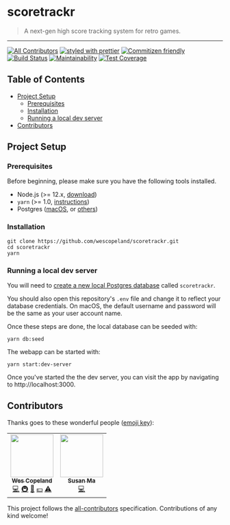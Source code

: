 # scoretrackr

> A next-gen high score tracking system for retro games.

<hr />

[![All Contributors](https://img.shields.io/badge/all_contributors-2-orange.svg?style=flat-square)](#contributors-) [![styled with prettier](https://img.shields.io/badge/styled_with-prettier-ff69b4.svg?style=flat-square)](https://github.com/prettier/prettier)
[![Commitizen friendly](https://img.shields.io/badge/commitizen-friendly-brightgreen.svg)](http://commitizen.github.io/cz-cli/)
[![Build Status](https://travis-ci.com/wescopeland/scoretrackr.svg?branch=production)](https://travis-ci.com/wescopeland/scoretrackr)
[![Maintainability](https://api.codeclimate.com/v1/badges/a1b5eddfa3712441cce8/maintainability)](https://codeclimate.com/github/wescopeland/scoretrackr/maintainability)
[![Test Coverage](https://api.codeclimate.com/v1/badges/a1b5eddfa3712441cce8/test_coverage)](https://codeclimate.com/github/wescopeland/scoretrackr/test_coverage)

## Table of Contents

- [Project Setup](#project-setup)
  - [Prerequisites](#prerequisites)
  - [Installation](#installation)
  - [Running a local dev server](#running-a-local-dev-server)
- [Contributors](#contributors)

## Project Setup

### Prerequisites

Before beginning, please make sure you have the following tools installed.

- Node.js (>= 12.x, [download](https://nodejs.org/en/download/))
- `yarn` (>= 1.0, [instructions](https://yarnpkg.com/lang/en/docs/install/))
- Postgres ([macOS](https://postgresapp.com/), or [others](https://www.postgresql.org/download/))

### Installation

```
git clone https://github.com/wescopeland/scoretrackr.git
cd scoretrackr
yarn
```

### Running a local dev server

You will need to [create a new local Postgres database](https://www.postgresql.org/docs/10/tutorial-createdb.html) called `scoretrackr`.

You should also open this repository's `.env` file and change it to reflect your database credentials. On macOS, the default username and password will be the same as your user account name.

Once these steps are done, the local database can be seeded with:

```
yarn db:seed
```

The webapp can be started with:

```
yarn start:dev-server
```

Once you've started the the dev server, you can visit the app by navigating to http://localhost:3000.

## Contributors

Thanks goes to these wonderful people ([emoji key](https://allcontributors.org/docs/en/emoji-key)):

<!-- ALL-CONTRIBUTORS-LIST:START - Do not remove or modify this section -->
<!-- prettier-ignore-start -->
<!-- markdownlint-disable -->
<table>
  <tr>
    <td align="center"><a href="https://github.com/wescopeland"><img src="https://avatars0.githubusercontent.com/u/3984985?v=4" width="100px;" alt=""/><br /><sub><b>Wes Copeland</b></sub></a><br /><a href="https://github.com/wescopeland/scoretrackr/commits?author=wescopeland" title="Code">💻</a> <a href="#infra-wescopeland" title="Infrastructure (Hosting, Build-Tools, etc)">🚇</a> <a href="#design-wescopeland" title="Design">🎨</a> <a href="#financial-wescopeland" title="Financial">💵</a> <a href="https://github.com/wescopeland/scoretrackr/commits?author=wescopeland" title="Tests">⚠️</a></td>
    <td align="center"><a href="https://github.com/purplem1lk"><img src="https://avatars2.githubusercontent.com/u/49956513?v=4" width="100px;" alt=""/><br /><sub><b>Susan Ma</b></sub></a><br /><a href="https://github.com/wescopeland/scoretrackr/commits?author=purplem1lk" title="Code">💻</a></td>
  </tr>
</table>

<!-- markdownlint-enable -->
<!-- prettier-ignore-end -->

<!-- ALL-CONTRIBUTORS-LIST:END -->

This project follows the [all-contributors](https://github.com/all-contributors/all-contributors) specification. Contributions of any kind welcome!
